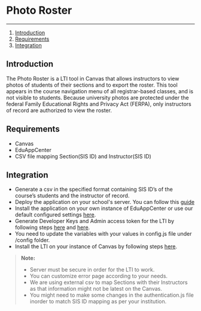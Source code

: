 
# Photo Roster
-------------

1. [Introduction](#introduction)
2. [Requirements](#requirements)
3. [Integration](#integration)

## Introduction

The Photo Roster is a LTI tool in Canvas that allows instructors to view photos of students of their sections and to export the roster. This tool appears in the course navigation menu of all registrar-based classes, and is not visible to students. Because university photos are protected under the federal Family Educational Rights and Privacy Act (FERPA), only instructors of record are authorized to view the roster. 

## Requirements
- Canvas
- EduAppCenter
- CSV file mapping Section(SIS ID) and Instructor(SIS ID)

## Integration
- Generate a csv in the specified format containing SIS ID’s of the course’s students and the instructor of record.
- Deploy the application on your school's server. You can follow this [guide][2]
- Install the application on your own instance of EduAppCenter or use our default configured settings [here][3]. 
- Generate Developer Keys and Admin access token for the LTI by following steps [here][4] and [here][5].
- You need to update the variables with your values in config.js file under /config folder.
- Install the LTI on your instance of Canvas by following steps [here][6].

> **Note:**
> - Server must be secure in order for the LTI to work.
> - You can customize error page according to your needs.
> - We are using external csv to map Sections with their Instructors as that information might not be latest on the Canvas.
> - You might need to make some changes in the authentication.js file inorder to match SIS ID mapping as per your institution.



[1]: https://canvas.instructure.com/
[2]: https://www.digitalocean.com/community/tutorials/how-to-set-up-a-node-js-application-for-production-on-ubuntu-16-04
[3]: http://eduappcenter.com/
[4]: https://community.canvaslms.com/docs/DOC-10864-4214441833
[5]: https://community.canvaslms.com/docs/DOC-10806-4214724194
[6]: https://community.canvaslms.com/docs/DOC-10756-421474559
